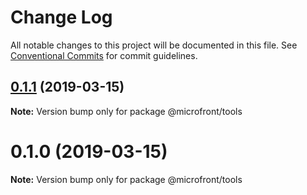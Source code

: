 # Change Log

All notable changes to this project will be documented in this file.
See [Conventional Commits](https://conventionalcommits.org) for commit guidelines.

## [0.1.1](https://github.com/microfront/microfront/compare/v0.1.0...v0.1.1) (2019-03-15)

**Note:** Version bump only for package @microfront/tools





# 0.1.0 (2019-03-15)

**Note:** Version bump only for package @microfront/tools
